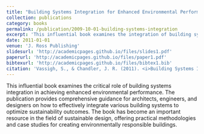 ```yaml
---
title: "Building Systems Integration for Enhanced Environmental Performance"
collection: publications
category: books
permalink: /publication/2009-10-01-building-systems-integration
excerpt: 'This influential book examines the integration of building systems for enhanced environmental performance, providing comprehensive guidance for sustainable design practices.'
date: 2011-01-01
venue: 'J. Ross Publishing'
slidesurl: 'http://academicpages.github.io/files/slides1.pdf'
paperurl: 'http://academicpages.github.io/files/paper1.pdf'
bibtexurl: 'http://academicpages.github.io/files/bibtex1.bib'
citation: 'Vassigh, S., & Chandler, J. R. (2011). <i>Building Systems Integration for Enhanced Environmental Performance</i>. J. Ross Publishing.'
---
```

This influential book examines the critical role of building systems integration in achieving enhanced environmental performance. The publication provides comprehensive guidance for architects, engineers, and designers on how to effectively integrate various building systems to optimize sustainability outcomes. The book has become an important resource in the field of sustainable design, offering practical methodologies and case studies for creating environmentally responsible buildings.
